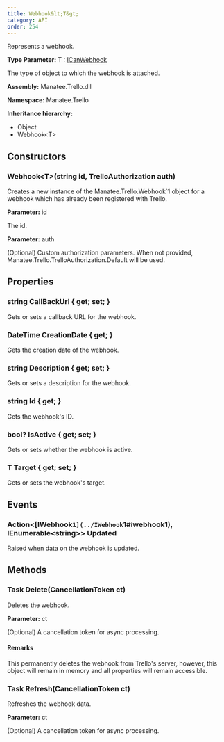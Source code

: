 ```yaml
---
title: Webhook&lt;T&gt;
category: API
order: 254
---
```


Represents a webhook.

**Type Parameter:** T : [ICanWebhook](../ICanWebhook#icanwebhook)

The type of object to which the webhook is attached.

**Assembly:** Manatee.Trello.dll

**Namespace:** Manatee.Trello

**Inheritance hierarchy:**

- Object
- Webhook&lt;T&gt;

## Constructors

### Webhook&lt;T&gt;(string id, TrelloAuthorization auth)

Creates a new instance of the Manatee.Trello.Webhook`1 object for a webhook which has already been registered with Trello.

**Parameter:** id

The id.

**Parameter:** auth

(Optional) Custom authorization parameters. When not provided, Manatee.Trello.TrelloAuthorization.Default will be used.

## Properties

### string CallBackUrl { get; set; }

Gets or sets a callback URL for the webhook.

### DateTime CreationDate { get; }

Gets the creation date of the webhook.

### string Description { get; set; }

Gets or sets a description for the webhook.

### string Id { get; }

Gets the webhook&#39;s ID.

### bool? IsActive { get; set; }

Gets or sets whether the webhook is active.

### T Target { get; set; }

Gets or sets the webhook&#39;s target.

## Events

### Action&lt;[IWebhook`1](../IWebhook`1#iwebhook1), IEnumerable&lt;string&gt;&gt; Updated

Raised when data on the webhook is updated.

## Methods

### Task Delete(CancellationToken ct)

Deletes the webhook.

**Parameter:** ct

(Optional) A cancellation token for async processing.

#### Remarks

This permanently deletes the webhook from Trello&#39;s server, however, this object will remain in memory and all properties will remain accessible.

### Task Refresh(CancellationToken ct)

Refreshes the webhook data.

**Parameter:** ct

(Optional) A cancellation token for async processing.


